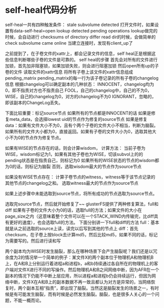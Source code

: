 self-heal代码分析
==================
self-heal一共有四种触发条件：
stale subvolume detected
打开文件时，如果设置有data-self-heal=open
lookup detected pending operations
lookup做完的时候，会自动进行
checksums of directory differ
read dir的时候，会做简单的check
subvolume came online
当建立连接时，发现有client_up了
 
之前提到了，在子卷文件的xattr上，都会记录文件的信息，self heal正是根据这些信息判断哪些子卷的文件是可靠的。
self heal的步骤
首先会对所有的文件进行加锁，首先加非阻塞锁，如果加锁失败，则会进行阻塞加锁
然后open所有up的子卷的文件
读取文件的xattr信息
将所有子卷上该文件的xattr信息组成pending_matrix
pending_matrix的每一行为该子卷记录的所有子卷的changelog信息
根据changelog可以确定副本的几种状态：
INNOCENT，changelog均为0，即不指责对方也不指责自己
FOOL，自己的changelog中，自己的不为0，
WISE，自己的changelog为0，对方的changelog不为0
IGNORANT，忽略的，即该副本的ChangeLog丢失。

下面比较重要：标记source节点
如果所有的节点都是INNOCENT的话
如果是修复meta_data，会选择lowest uid的节点作为修复的source节点
如果是修复data：如果有文件大小不为0，且有个两个子卷的文件大小不相当，判断为脑裂。如果所有的文件大小都为0，直接返回。如果有子卷的文件大小为0，选取其他大小不为0的节点作为修复节点。
 
如果有WISE的节点存在的话，则会计算wisdom，
计算方法：
当前子卷为WISE，wisdom标记为1，如果有其他子卷也为WISE，切该subvol上的的pending状态是在指责自己，则标记为0
如果所有的WISE状态的节点的wisdom都为0的话，则标记为脑裂
否则，选取wisdom最大的节点作为source节点
 
如果没有WISE节点存在：
计算子卷节点的witness，witness等于该节点记录的其他节点的changelog之和。
选取witness最大的节点作为source节点
 
如果上述步骤中未能选取到source节点，将所有成功的节点选取为source节点。
 
选取完source节点，然后就开始修复了~~
glusterFS提供了两种修复算法，full和diff
如果有子卷的文件大小为0的话，选取full的方法；如果文件的大小在page_size之内（这意味着整个文件可以在一个STACK_WIND内传输完，比diff具有更好的速度），也会选取full的方法。
下面分别讲一下full和diff的方法
full：基本就是从之前选取的source上读，读完以后写到其他的节点上
diff：首先checksum，在子卷上按block去计算md5，然后比较md5，如果不同的话，标记为需要写的。然后进行读和写
 
两个副本均为WISE时发生脑裂，那么在哪种场景下会产生脑裂呢？我们还是以冗余度为2的情况举一个简单的例子：某文件X的两个副本位于物理机A和物理机B上，在A和B上分别运行着进程a和进程b，a和b持续通过各自所在的物理机上的客户端对文件X进行不同的写操作。然后物理机A和B之间网络中断，因为AFR在一个副本的情况下仍能不中断上层应用，所以进程a和进程b仍会持续运行，但因为网络中断，文件X在A和B上的副本数据不再一致且都认为对方是异常的，当网络恢复时，两个副本互相“指责”，即出现了脑裂。当然这是脑裂发生的场景之一，有时候是有可能发生脑裂，而有时候是必然发生脑裂。脑裂，也是很多人关心的一个问题，不能一概而论。